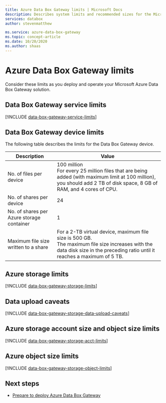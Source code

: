 ```yaml
---
title: Azure Data Box Gateway limits | Microsoft Docs
description: Describes system limits and recommended sizes for the Microsoft Azure Data Box Gateway.
services: databox
author: stevenmatthew

ms.service: azure-data-box-gateway
ms.topic: concept-article
ms.date: 10/20/2020
ms.author: shaas
---
```


# Azure Data Box Gateway limits

Consider these limits as you deploy and operate your Microsoft Azure Data Box Gateway solution.

## Data Box Gateway service limits

[!INCLUDE [data-box-gateway-service-limits](../../includes/data-box-gateway-service-limits.md)]

## Data Box Gateway device limits

The following table describes the limits for the Data Box Gateway device.

| Description | Value |
|---|---|
|No. of files per device |100 million <br> For every 25 million files that are being added (with maximum limit at 100 million), you should add 2 TB of disk space, 8 GB of RAM, and 4 cores of CPU. |
|No. of shares per device |24 |
|No. of shares per Azure storage container |1 |
|Maximum file size written to a share|For a 2-TB virtual device, maximum file size is 500 GB. <br> The maximum file size increases with the data disk size in the preceding ratio until it reaches a maximum of 5 TB. |

## Azure storage limits

[!INCLUDE [data-box-gateway-storage-limits](../../includes/data-box-gateway-storage-limits.md)]

## Data upload caveats

[!INCLUDE [data-box-gateway-storage-data-upload-caveats](../../includes/data-box-gateway-storage-data-upload-caveats.md)]

## Azure storage account size and object size limits

[!INCLUDE [data-box-gateway-storage-acct-limits](../../includes/data-box-gateway-storage-acct-limits.md)]

## Azure object size limits

[!INCLUDE [data-box-gateway-storage-object-limits](../../includes/data-box-gateway-storage-object-limits.md)]

## Next steps

- [Prepare to deploy Azure Data Box Gateway](data-box-gateway-deploy-prep.md)
